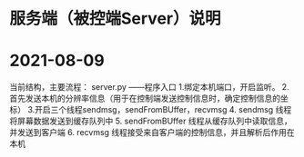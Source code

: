 # 服务端（被控端Server）说明

# 2021-08-09
当前结构，主要流程：
server.py       ——程序入口
    1.绑定本机端口，开启监听。
    2.首先发送本机的分辨率信息（用于在控制端发送控制信息时，确定控制信息的坐标）
    3.开启三个线程sendmsg，sendFromBUffer，recvmsg
    4.          sendmsg 线程将屏幕数据发送到缓存队列中
    5.          sendFromBUffer  线程从缓存队列中读取信息，并发送到客户端
    6.          recvmsg 线程接受来自客户端的控制信息，并且解析后作用在本机